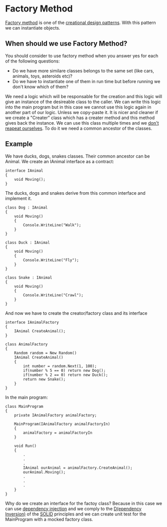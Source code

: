 # Factory Method
[Factory method](https://en.wikipedia.org/wiki/Factory_method_pattern) is one of the [creational design patterns](https://en.wikipedia.org/wiki/Creational_pattern). With this pattern we can instantiate objects.

## When should we use Factory Method?
You should consider to use factory method when you answer yes for each of the following questions:

* Do we have more similare classes belongs to the same set (like cars, animals, toys, asteroids etc)?
* Do we have to instantiate one of them in run time but before running we don't know which of them?

We need a logic which will be responsable for the creation and this logic will give an instance of the desireable class to the caller.
We can write this logic into the main program but in this case we cannot use this logic again in another part of our logic. Unless we copy-paste it.
It is nicer and cleaner if we create a "Creater" class which has a creater method and this method gives back the instance.
We can use this class multiple times and we [don't reapeat ourselves](https://en.wikipedia.org/wiki/Don%27t_repeat_yourself).
To do it we need a common ancestor of the classes.

## Example
We have ducks, dogs, snakes classes. Their common ancestor can be Animal.
We create an IAnimal interface as a contract:

	interface IAnimal
	{
		void Moving();
	}

The ducks, dogs and snakes derive from this common interface and implement it.

	class Dog : IAnimal
	{
		void Moving()
		{
			Console.WriteLine("Walk");
		}
	}

	class Duck : IAnimal
	{
		void Moving()
		{
			Console.WriteLine("Fly");
		}
	}

	class Snake : IAnimal
	{
		void Moving()
		{
			Console.WriteLine("Crawl");
		}
	}

And now we have to create the creator/factory class and its interface

	interface IAnimalFactory
	{
		IAnimal CreateAnimal();
	}

	class AnimalFactory
	{
		Random random = New Random()
		IAnimal CreateAnimal()
		{
			int number = random.Next(1, 100);
			if(number % 5 == 0) return new Dog();
			if(number % 2 == 0) return new Duck();
			return new Snake();
		}
	}

In the main program:

	class MainProgram
	{
		private IAnimalFactory animalFactory;

		MainProgram(IAnimalFactory animalFactoryIn)
		{
			animalFactory = animalFactoryIn
		}

		void Run()
		{
			.
			.
			.
			IAnimal ourAnimal = animalFactory.CreateAnimal();
			ourAnimal.Moving();
			.
			.
			.
		}
	}

Why do we create an interface for the factoy class? Because in this case we can use [dependency injection](https://en.wikipedia.org/wiki/Dependency_injection) and we comply to the [D(ependency Inversion)](https://en.wikipedia.org/wiki/Dependency_inversion_principle) of the [SOLID](https://en.wikipedia.org/wiki/SOLID) principles and we can create unit test for the MainProgram with a mocked factory class.
